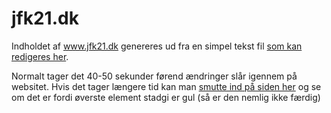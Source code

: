 # jfk21.dk

Indholdet af www.jfk21.dk genereres ud fra en simpel tekst fil [som kan redigeres her](https://github.com/jfknow/jfk21.dk/edit/master/content/indhold.md).

Normalt tager det 40-50 sekunder førend ændringer slår igennem på websitet. Hvis det tager længere tid kan man [smutte ind på siden her](https://travis-ci.org/jfknow/jfk21.dk/builds) og se om det er fordi øverste element stadgi er gul (så er den nemlig ikke færdig)
